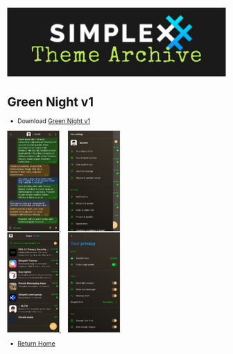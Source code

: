 ![SxC Theme Archive Banner](../resources/SxC_themeBanner06.jpg)

# Green Night v1

* Download [Green Night v1](../themes/SxC_greenNight-v1.theme)

<a href="../screenshots/SxC_greenNight-v101.jpg" target="_blank">
	<img src="../screenshots/SxC_greenNight-v101.jpg" width="120">
</a>&nbsp;&nbsp;&nbsp;
<a href="../screenshots/SxC_greenNight-v102.jpg" target="_blank">
	<img src="../screenshots/SxC_greenNight-v102.jpg" width="120">
</a>
<br>
<a href="../screenshots/SxC_greenNight-v103.jpg" target="_blank">
	<img src="../screenshots/SxC_greenNight-v103.jpg" width="120">
</a>&nbsp;&nbsp;&nbsp;
<a href="../screenshots/SxC_greenNight-v104.jpg" target="_blank">
	<img src="../screenshots/SxC_greenNight-v104.jpg" width="120">
</a>

* [Return Home](../)